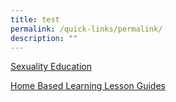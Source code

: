 ```yaml
---
title: test
permalink: /quick-links/permalink/
description: ""
---
```

[Sexuality Education](/cce-experiences/sexuality-education/)

[Home Based Learning Lesson Guides](/homebasedlearninginstructions)
